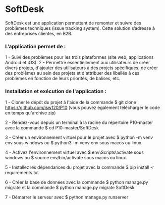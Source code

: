 # SoftDesk

SoftDesk est une application permettant de remonter et suivre des problèmes techniques (issue tracking system). Cette solution s’adresse à des entreprises clientes, en B2B. 

### L’application permet de :

1 - Suivi des problèmes pour les trois plateformes (site web, applications Android et iOS).
2 - Permettre essentiellement aux utilisateurs de créer divers projets, d'ajouter des utilisateurs à des projets spécifiques, de créer des problèmes au sein des projets et d'attribuer des libellés à ces problèmes en fonction de leurs priorités, de balises, etc.


### Installation et exécution de l'application :

1 - Cloner le dépôt du projet à l'aide de la commande $ git clone https://github.com/isw120/P10 (vous pouvez également télécharger le code en temps qu'archive zip)

2 - Rendez-vous depuis un terminal à la racine du répertoire P10-master avec la commande $ cd P10-master/SoftDesk

3 - Créer un environnement virtuel pour le projet avec $ python -m venv env sous windows ou $ python3 -m venv env sous macos ou linux.

4 - Activez l'environnement virtuel avec $ env\Scripts\activate sous windows ou $ source env/bin/activate sous macos ou linux.

5 - Installez les dépendances du projet avec la commande $ pip install -r requirements.txt

6 - Créer la base de données avec la commande $ python manage.py migrate et la commande $ python manage.py migrate SoftDesk

7 - Démarrer le serveur avec $ python manage.py runserver